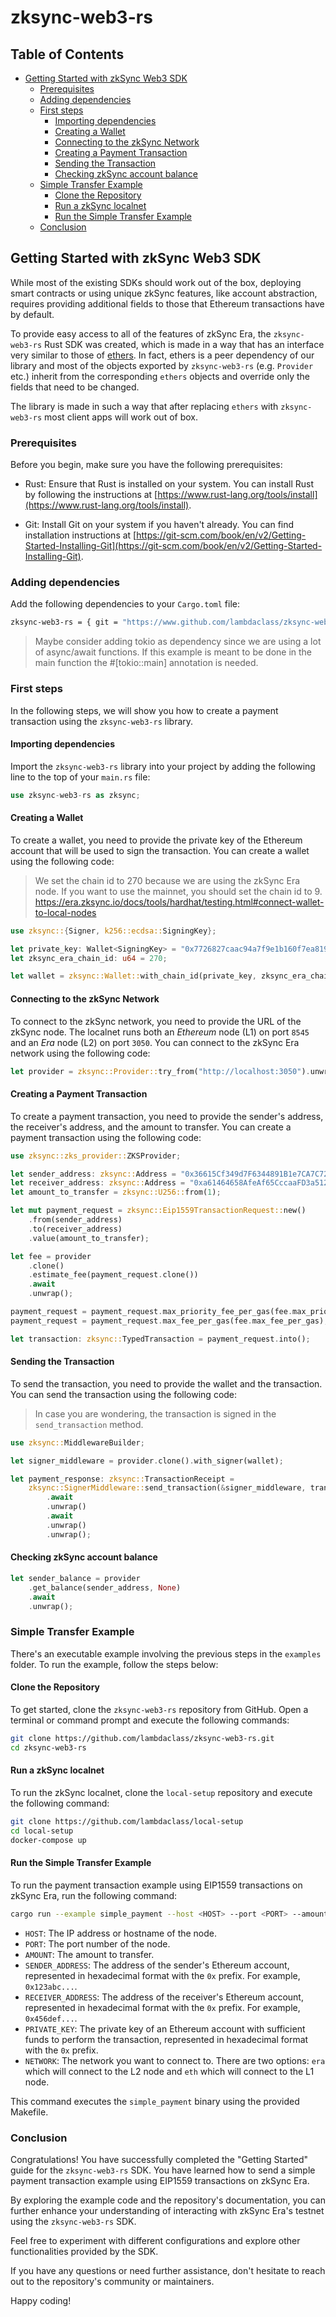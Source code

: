 # zksync-web3-rs

## Table of Contents

- [Getting Started with zkSync Web3 SDK](#getting-started-with-zksync-web3-sdk)
  - [Prerequisites](#prerequisites)
  - [Adding dependencies](#adding-dependencies)
  - [First steps](#first-steps)
    - [Importing dependencies](#importing-dependencies)
    - [Creating a Wallet](#creating-a-wallet)
    - [Connecting to the zkSync Network](#connecting-to-the-zksync-network)
    - [Creating a Payment Transaction](#creating-a-payment-transaction)
    - [Sending the Transaction](#sending-the-transaction)
    - [Checking zkSync account balance](#checking-zksync-account-balance)
  - [Simple Transfer Example](#simple-transfer-example)
    - [Clone the Repository](#clone-the-repository)
    - [Run a zkSync localnet](#run-a-zksync-localnet)
    - [Run the Simple Transfer Example](#run-the-simple-transfer-example)
  - [Conclusion](#conclusion)

## Getting Started with zkSync Web3 SDK

While most of the existing SDKs should work out of the box, deploying smart contracts or using unique zkSync features, like account abstraction, requires providing additional fields to those that Ethereum transactions have by default.

To provide easy access to all of the features of zkSync Era, the `zksync-web3-rs` Rust SDK was created, which is made in a way that has an interface very similar to those of [ethers](https://docs.ethers.io/v5/). In fact, ethers is a peer dependency of our library and most of the objects exported by `zksync-web3-rs` (e.g. `Provider` etc.) inherit from the corresponding `ethers` objects and override only the fields that need to be changed.

The library is made in such a way that after replacing `ethers` with `zksync-web3-rs` most client apps will work out of box.

### Prerequisites

Before you begin, make sure you have the following prerequisites:

- Rust: Ensure that Rust is installed on your system. You can install Rust by following the instructions at [https://www.rust-lang.org/tools/install](https://www.rust-lang.org/tools/install).

- Git: Install Git on your system if you haven't already. You can find installation instructions at [https://git-scm.com/book/en/v2/Getting-Started-Installing-Git](https://git-scm.com/book/en/v2/Getting-Started-Installing-Git).

### Adding dependencies

Add the following dependencies to your `Cargo.toml` file:

```bash
zksync-web3-rs = { git = "https://www.github.com/lambdaclass/zksync-web3-rs" }
```

> Maybe consider adding tokio as dependency since we are using a lot of async/await functions. If this example is meant to be done in the main function the #[tokio::main] annotation is needed.

### First steps

In the following steps, we will show you how to create a payment transaction using the `zksync-web3-rs` library.

#### Importing dependencies

Import the `zksync-web3-rs` library into your project by adding the following line to the top of your `main.rs` file:

```rust
use zksync-web3-rs as zksync;
```

#### Creating a Wallet

To create a wallet, you need to provide the private key of the Ethereum account that will be used to sign the transaction. You can create a wallet using the following code:

> We set the chain id to 270 because we are using the zkSync Era node. If you want to use the mainnet, you should set the chain id to 9.
> https://era.zksync.io/docs/tools/hardhat/testing.html#connect-wallet-to-local-nodes

```rust
use zksync::{Signer, k256::ecdsa::SigningKey};

let private_key: Wallet<SigningKey> = "0x7726827caac94a7f9e1b160f7ea819f172f7b6f9d2a97f992c38edeab82d4110".parse().unwrap();
let zksync_era_chain_id: u64 = 270;

let wallet = zksync::Wallet::with_chain_id(private_key, zksync_era_chain_id);
```

#### Connecting to the zkSync Network

To connect to the zkSync network, you need to provide the URL of the zkSync node. The localnet runs both an *Ethereum* node (L1) on port `8545` and an *Era* node (L2) on port `3050`. You can connect to the zkSync Era network using the following code:

```rust
let provider = zksync::Provider::try_from("http://localhost:3050").unwrap();
```

#### Creating a Payment Transaction

To create a payment transaction, you need to provide the sender's address, the receiver's address, and the amount to transfer. You can create a payment transaction using the following code:

```rust
use zksync::zks_provider::ZKSProvider;

let sender_address: zksync::Address = "0x36615Cf349d7F6344891B1e7CA7C72883F5dc049".parse().unwrap();
let receiver_address: zksync::Address = "0xa61464658AfeAf65CccaaFD3a512b69A83B77618".parse().unwrap();
let amount_to_transfer = zksync::U256::from(1);

let mut payment_request = zksync::Eip1559TransactionRequest::new()
    .from(sender_address)
    .to(receiver_address)
    .value(amount_to_transfer);

let fee = provider
    .clone()
    .estimate_fee(payment_request.clone())
    .await
    .unwrap();

payment_request = payment_request.max_priority_fee_per_gas(fee.max_priority_fee_per_gas);
payment_request = payment_request.max_fee_per_gas(fee.max_fee_per_gas);

let transaction: zksync::TypedTransaction = payment_request.into();
```

#### Sending the Transaction

To send the transaction, you need to provide the wallet and the transaction. You can send the transaction using the following code:

> In case you are wondering, the transaction is signed in the `send_transaction` method.

```rust
use zksync::MiddlewareBuilder;

let signer_middleware = provider.clone().with_signer(wallet);

let payment_response: zksync::TransactionReceipt =
    zksync::SignerMiddleware::send_transaction(&signer_middleware, transaction, None)
        .await
        .unwrap()
        .await
        .unwrap()
        .unwrap();
```

#### Checking zkSync account balance

```rust
let sender_balance = provider
    .get_balance(sender_address, None)
    .await
    .unwrap();
```

### Simple Transfer Example

There's an executable example involving the previous steps in the `examples` folder. To run the example, follow the steps below:

#### Clone the Repository

To get started, clone the `zksync-web3-rs` repository from GitHub. Open a terminal or command prompt and execute the following commands:

```bash
git clone https://github.com/lambdaclass/zksync-web3-rs.git
cd zksync-web3-rs
```

#### Run a zkSync localnet

To run the zkSync localnet, clone the `local-setup` repository and execute the following command:

```bash
git clone https://github.com/lambdaclass/local-setup
cd local-setup
docker-compose up
```

#### Run the Simple Transfer Example

To run the payment transaction example using EIP1559 transactions on zkSync Era, run the following command:

```bash
cargo run --example simple_payment --host <HOST> --port <PORT> --amount <AMOUNT> --from <SENDER_ADDRESS> --to <RECEIVER_ADDRESS> --private-key <PRIVATE_KEY> --network <NETWORK>
```

- `HOST`: The IP address or hostname of the node.
- `PORT`: The port number of the node.
- `AMOUNT`: The amount to transfer.
- `SENDER_ADDRESS`: The address of the sender's Ethereum account, represented in hexadecimal format with the `0x` prefix. For example, `0x123abc...`.
- `RECEIVER_ADDRESS`: The address of the receiver's Ethereum account, represented in hexadecimal format with the `0x` prefix. For example, `0x456def...`.
- `PRIVATE_KEY`: The private key of an Ethereum account with sufficient funds to perform the transaction, represented in hexadecimal format with the `0x` prefix.
- `NETWORK`: The network you want to connect to. There are two options: `era` which will connect to the L2 node and `eth` which will connect to the L1 node.

This command executes the `simple_payment` binary using the provided Makefile.

### Conclusion

Congratulations! You have successfully completed the "Getting Started" guide for the `zksync-web3-rs` SDK. You have learned how to send a simple payment transaction example using EIP1559 transactions on zkSync Era.

By exploring the example code and the repository's documentation, you can further enhance your understanding of interacting with zkSync Era's testnet using the `zksync-web3-rs` SDK.

Feel free to experiment with different configurations and explore other functionalities provided by the SDK.

If you have any questions or need further assistance, don't hesitate to reach out to the repository's community or maintainers.

Happy coding!
